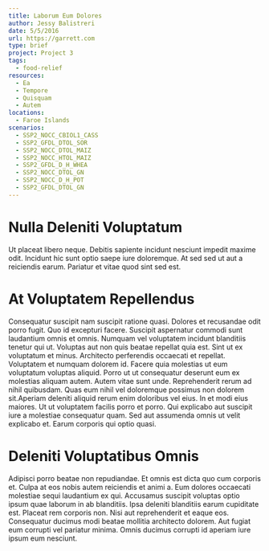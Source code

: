 ```yaml
---
title: Laborum Eum Dolores
author: Jessy Balistreri
date: 5/5/2016
url: https://garrett.com
type: brief
project: Project 3
tags:
  - food-relief
resources:
  - Ea
  - Tempore
  - Quisquam
  - Autem
locations:
  - Faroe Islands
scenarios:
  - SSP2_NOCC_CBIOL1_CASS
  - SSP2_GFDL_DTOL_SOR
  - SSP2_NOCC_DTOL_MAIZ
  - SSP2_NOCC_HTOL_MAIZ
  - SSP2_GFDL_D_H_WHEA
  - SSP2_NOCC_DTOL_GN
  - SSP2_NOCC_D_H_POT
  - SSP2_GFDL_DTOL_GN
---
```


# Nulla Deleniti Voluptatum
Ut placeat libero neque. Debitis sapiente incidunt nesciunt impedit maxime odit. Incidunt hic sunt optio saepe iure doloremque. At sed sed ut aut a reiciendis earum. Pariatur et vitae quod sint sed est.

# At Voluptatem Repellendus
Consequatur suscipit nam suscipit ratione quasi. Dolores et recusandae odit porro fugit. Quo id excepturi facere. Suscipit aspernatur commodi sunt laudantium omnis et omnis.
Numquam vel voluptatem incidunt blanditiis tenetur qui ut. Voluptas aut non quis beatae repellat quia est. Sint ut ex voluptatum et minus. Architecto perferendis occaecati et repellat.
Voluptatem et numquam dolorem id. Facere quia molestias ut eum voluptatum voluptas aliquid. Porro ut ut consequatur deserunt eum ex molestias aliquam autem. Autem vitae sunt unde. Reprehenderit rerum ad nihil quibusdam. Quas eum nihil vel doloremque possimus non dolorem sit.Aperiam deleniti aliquid rerum enim doloribus vel eius. In et modi eius maiores. Ut ut voluptatem facilis porro et porro. Qui explicabo aut suscipit iure a molestiae consequatur quam. Sed aut assumenda omnis ut velit explicabo et. Earum corporis qui optio quasi.

# Deleniti Voluptatibus Omnis
Adipisci porro beatae non repudiandae. Et omnis est dicta quo cum corporis et. Culpa at eos nobis autem reiciendis et animi a.
Eum dolores occaecati molestiae sequi laudantium ex qui. Accusamus suscipit voluptas optio ipsum quae laborum in ab blanditiis. Ipsa deleniti blanditiis earum cupiditate est. Placeat rem corporis non.
Nisi aut reprehenderit et eaque eos. Consequatur ducimus modi beatae mollitia architecto dolorem. Aut fugiat eum corrupti vel pariatur minima. Omnis ducimus corrupti id aperiam iure ipsum eum nesciunt.

